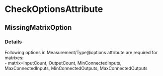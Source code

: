 ﻿---  
uid: Validator_2_31_7  
---

# CheckOptionsAttribute

## MissingMatrixOption

### Details

Following options in Measurement\/Type@options attribute are required for matrixes:  
 \- matrix\=InputCount, OutputCount, MinConnectedInputs, MaxConnectedInputs, MinConnectedOutputs, MaxConnectedOutputs
